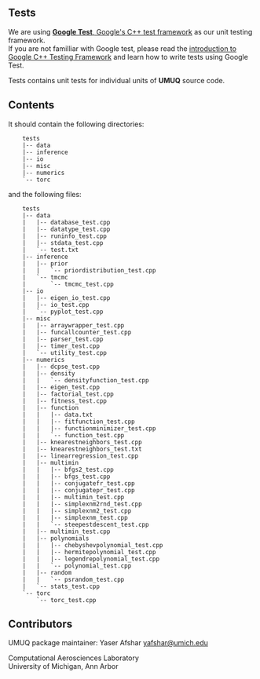 Tests 
------------
We are using [**Google Test**, Google's C++ test framework](https://github.com/google/googletest) as our unit testing framework.<br>
If you are not familliar with Google test, please read the [introduction to Google C++ Testing Framework](https://github.com/google/googletest/blob/master/googletest/docs/primer.md) and learn how to write tests using Google Test.

Tests contains unit tests for individual units of **UMUQ** source code.

Contents
----------------

It should contain the following directories:  

````
    tests
    |-- data
    |-- inference
    |-- io
    |-- misc
    |-- numerics
    `-- torc
````

and the following files:

````
    tests
    |-- data
    |   |-- database_test.cpp
    |   |-- datatype_test.cpp
    |   |-- runinfo_test.cpp
    |   |-- stdata_test.cpp
    |   `-- test.txt
    |-- inference
    |   |-- prior
    |   |   `-- priordistribution_test.cpp
    |   `-- tmcmc
    |       `-- tmcmc_test.cpp
    |-- io
    |   |-- eigen_io_test.cpp
    |   |-- io_test.cpp
    |   `-- pyplot_test.cpp
    |-- misc
    |   |-- arraywrapper_test.cpp
    |   |-- funcallcounter_test.cpp
    |   |-- parser_test.cpp
    |   |-- timer_test.cpp
    |   `-- utility_test.cpp
    |-- numerics
    |   |-- dcpse_test.cpp
    |   |-- density
    |   |   `-- densityfunction_test.cpp
    |   |-- eigen_test.cpp
    |   |-- factorial_test.cpp
    |   |-- fitness_test.cpp
    |   |-- function
    |   |   |-- data.txt
    |   |   |-- fitfunction_test.cpp
    |   |   |-- functionminimizer_test.cpp
    |   |   `-- function_test.cpp
    |   |-- knearestneighbors_test.cpp
    |   |-- knearestneighbors_test.txt
    |   |-- linearregression_test.cpp
    |   |-- multimin
    |   |   |-- bfgs2_test.cpp
    |   |   |-- bfgs_test.cpp
    |   |   |-- conjugatefr_test.cpp
    |   |   |-- conjugatepr_test.cpp
    |   |   |-- multimin_test.cpp
    |   |   |-- simplexnm2rnd_test.cpp
    |   |   |-- simplexnm2_test.cpp
    |   |   |-- simplexnm_test.cpp
    |   |   `-- steepestdescent_test.cpp
    |   |-- multimin_test.cpp
    |   |-- polynomials
    |   |   |-- chebyshevpolynomial_test.cpp
    |   |   |-- hermitepolynomial_test.cpp
    |   |   |-- legendrepolynomial_test.cpp
    |   |   `-- polynomial_test.cpp
    |   |-- random
    |   |   `-- psrandom_test.cpp
    |   `-- stats_test.cpp
    `-- torc
        `-- torc_test.cpp
````

Contributors
------------
UMUQ package maintainer: Yaser Afshar <yafshar@umich.edu>  

Computational Aerosciences Laboratory<br>
University of Michigan, Ann Arbor
